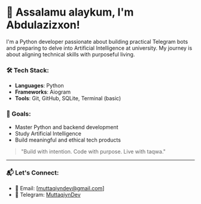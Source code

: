 # 👋 Assalamu alaykum, I'm Abdulazizxon!

I'm a Python developer passionate about building practical Telegram bots and preparing to delve into Artificial Intelligence at university. My journey is about aligning technical skills with purposeful living.

### 🛠️ Tech Stack:
- **Languages**: Python  
- **Frameworks**: Aiogram  
- **Tools**: Git, GitHub, SQLite, Terminal (basic)

### 📌 Goals:
- Master Python and backend development  
- Study Artificial Intelligence  
- Build meaningful and ethical tech products  

> "Build with intention. Code with purpose. Live with taqwa."

---

### 📬 Let's Connect:
- 📧 Email: [muttaqiyndev@gmail.com]  
- 💬 Telegram: [MuttaqiynDev](https://t.me/MuttaqiynDev)
